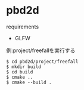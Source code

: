 # pbd2d

requirements
- GLFW

例:project/freefallを実行する
```
$ cd pbd2d/project/freefall
$ mkdir build
$ cd build
$ cmake ..
$ cmake --build .
````
